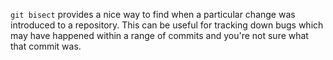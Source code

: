 `git bisect` provides a nice way to find when a particular change was introduced to a repository. This can be useful for tracking down bugs which may have happened within a range of commits and you're not sure what that commit was.

